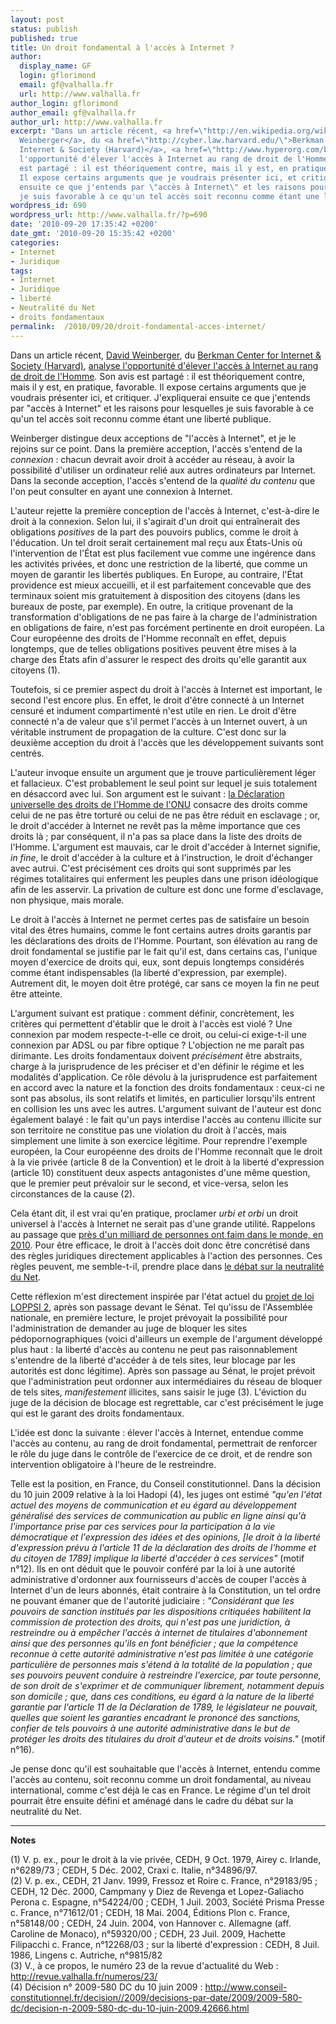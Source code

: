 ```yaml
---
layout: post
status: publish
published: true
title: Un droit fondamental à l'accès à Internet ?
author:
  display_name: GF
  login: gflorimond
  email: gf@valhalla.fr
  url: http://www.valhalla.fr
author_login: gflorimond
author_email: gf@valhalla.fr
author_url: http://www.valhalla.fr
excerpt: "Dans un article récent, <a href=\"http://en.wikipedia.org/wiki/David_Weinberger\">David
  Weinberger</a>, du <a href=\"http://cyber.law.harvard.edu/\">Berkman Center for
  Internet & Society (Harvard)</a>, <a href=\"http://www.hyperorg.com/blogger/2010/09/19/the-internet-as-a-human-right/\">analyse
  l'opportunité d'élever l'accès à Internet au rang de droit de l'Homme</a>. Son avis
  est partagé : il est théoriquement contre, mais il y est, en pratique, favorable.
  Il expose certains arguments que je voudrais présenter ici, et critiquer. J'expliquerai
  ensuite ce que j'entends par \"accès à Internet\" et les raisons pour lesquelles
  je suis favorable à ce qu'un tel accès soit reconnu comme étant une liberté publique.\r\n\r\n"
wordpress_id: 690
wordpress_url: http://www.valhalla.fr/?p=690
date: '2010-09-20 17:35:42 +0200'
date_gmt: '2010-09-20 15:35:42 +0200'
categories:
- Internet
- Juridique
tags:
- Internet
- Juridique
- liberté
- Neutralité du Net
- droits fondamentaux
permalink:  /2010/09/20/droit-fondamental-acces-internet/
---
```

<p>Dans un article récent, <a href="http://en.wikipedia.org/wiki/David_Weinberger">David Weinberger</a>, du <a href="http://cyber.law.harvard.edu/">Berkman Center for Internet & Society (Harvard)</a>, <a href="http://www.hyperorg.com/blogger/2010/09/19/the-internet-as-a-human-right/">analyse l'opportunité d'élever l'accès à Internet au rang de droit de l'Homme</a>. Son avis est partagé : il est théoriquement contre, mais il y est, en pratique, favorable. Il expose certains arguments que je voudrais présenter ici, et critiquer. J'expliquerai ensuite ce que j'entends par "accès à Internet" et les raisons pour lesquelles je suis favorable à ce qu'un tel accès soit reconnu comme étant une liberté publique.</p>
<p><a id="more"></a><a id="more-690"></a></p>
<p>Weinberger distingue deux acceptions de "l'accès à Internet", et je le rejoins sur ce point. Dans la première acception, l'accès s'entend de la <i>connexion</i> : chacun devrait avoir droit à accéder au réseau, à avoir la possibilité d'utiliser un ordinateur relié aux autres ordinateurs par Internet. Dans la seconde acception, l'accès s'entend de la <i>qualité du contenu</i> que l'on peut consulter en ayant une connexion à Internet.</p>
<p>L'auteur rejette la première conception de l'accès à Internet, c'est-à-dire le droit à la connexion. Selon lui, il s'agirait d'un droit qui entraînerait des obligations <i>positives</i> de la part des pouvoirs publics, comme le droit à l'éducation. Un tel droit serait certainement mal reçu aux États-Unis où l'intervention de l'État est plus facilement vue comme une ingérence dans les activités privées, et donc une restriction de la liberté, que comme un moyen de garantir les libertés publiques. En Europe, au contraire, l'État providence est mieux accueilli, et il est parfaitement concevable que des terminaux soient mis gratuitement à disposition des citoyens (dans les bureaux de poste, par exemple). En outre, la critique provenant de la transformation d'obligations de ne pas faire à la charge de l'administration en obligations de faire, n'est pas forcément pertinente en droit européen. La Cour européenne des droits de l'Homme reconnaît en effet, depuis longtemps, que de telles obligations positives peuvent être mises à la charge des États afin d'assurer le respect des droits qu'elle garantit aux citoyens (1). </p>
<p>Toutefois, si ce premier aspect du droit à l'accès à Internet est important, le second l'est encore plus. En effet, le droit d'être connecté à un Internet censuré et indument compartimenté n'est utile en rien. Le droit d'être connecté n'a de valeur que s'il permet l'accès à un Internet ouvert, à un véritable instrument de propagation de la culture. C'est donc sur la deuxième acception du droit à l'accès que les développement suivants sont centrés.</p>
<p>L'auteur invoque ensuite un argument que je trouve particulièrement léger et fallacieux. C'est probablement le seul point sur lequel je suis totalement en désaccord avec lui. Son argument est le suivant : <a href="http://www.un.org/fr/documents/udhr/">la Déclaration universelle des droits de l'Homme de l'ONU</a> consacre des droits comme celui de ne pas être torturé ou celui de ne pas être réduit en esclavage ; or, le droit d'accéder à Internet ne revêt pas la même importance que ces droits là ; par conséquent, il n'a pas sa place dans la liste des droits de l'Homme. L'argument est mauvais, car le droit d'accéder à Internet signifie, <i>in fine</i>, le droit d'accéder à la culture et à l'instruction, le droit d'échanger avec autrui. C'est précisément ces droits qui sont supprimés par les régimes totalitaires qui enferment les peuples dans une prison idéologique afin de les asservir. La privation de culture est donc une forme d'esclavage, non physique, mais morale.</p>
<p>Le droit à l'accès à Internet ne permet certes pas de satisfaire un besoin vital des êtres humains, comme le font certains autres droits garantis par les déclarations des droits de l'Homme. Pourtant, son élévation au rang de droit fondamental se justifie par le fait qu'il est, dans certains cas, l'unique moyen d'exercice de droits qui, eux, sont depuis longtemps considérés comme étant indispensables (la liberté d'expression, par exemple). Autrement dit, le moyen doit être protégé, car sans ce moyen la fin ne peut être atteinte.</p>
<p>L'argument suivant est pratique : comment définir, concrètement, les critères qui permettent d'établir que le droit à l'accès est violé ? Une connexion par modem respecte-t-elle ce droit, ou celui-ci exige-t-il une connexion par ADSL ou par fibre optique ? L'objection ne me paraît pas dirimante. Les droits fondamentaux doivent <i>précisément</i> être abstraits, charge à la jurisprudence de les préciser et d'en définir le régime et les modalités d'application. Ce rôle dévolu à la jurisprudence est parfaitement en accord avec la nature et la fonction des droits fondamentaux : ceux-ci ne sont pas absolus, ils sont relatifs et limités, en particulier lorsqu'ils entrent en collision les uns avec les autres. L'argument suivant de l'auteur est donc également balayé : le fait qu'un pays interdise l'accès au contenu illicite sur son territoire ne constitue pas une violation du droit à l'accès, mais simplement une limite à son exercice légitime. Pour reprendre l'exemple européen, la Cour européenne des droits de l'Homme reconnaît que le droit à la vie privée (article 8 de la Convention) et le droit à la liberté d'expression (article 10) constituent deux aspects antagonistes d'une même question, que le premier peut prévaloir sur le second, et vice-versa, selon les circonstances de la cause (2). </p>
<p>Cela étant dit, il est vrai qu'en pratique, proclamer <i>urbi et orbi</i> un droit universel à l'accès à Internet ne serait pas d'une grande utilité. Rappelons au passage que <a href="http://www.fao.org/hunger/fr/">près d'un milliard de personnes ont faim dans le monde, en 2010</a>. Pour être efficace, le droit à l'accès doit donc être concrétisé dans des règles juridiques directement applicables à l'action des personnes. Ces règles peuvent, me semble-t-il, prendre place dans <a href="http://www.valhalla.fr/2010/08/14/observations-proposition-google-verizon-neutralite-du-net/">le débat sur la neutralité du Net</a>.</p>
<p>Cette réflexion m'est directement inspirée par l'état actuel du <a href="http://www.senat.fr/dossier-legislatif/pjl09-292.html">projet de loi LOPPSI 2</a>, après son passage devant le Sénat. Tel qu'issu de l'Assemblée nationale, en première lecture, le projet prévoyait la possibilité pour l'administration de demander au juge de bloquer les sites pédopornographiques (voici d'ailleurs un exemple de l'argument développé plus haut : la liberté d'accès au contenu ne peut pas raisonnablement s'entendre de la liberté d'accéder à de tels sites, leur blocage par les autorités est donc légitime). Après son passage au Sénat, le projet prévoit que l'administration peut ordonner aux intermédiaires du réseau de bloquer de tels sites, <i>manifestement</i> illicites, sans saisir le juge (3). L'éviction du juge de la décision de blocage est regrettable, car c'est précisément le juge qui est le garant des droits fondamentaux.</p>
<p>L'idée est donc la suivante : élever l'accès à Internet, entendue comme l'accès au contenu, au rang de droit fondamental, permettrait de renforcer le rôle du juge dans le contrôle de l'exercice de ce droit, et de rendre son intervention obligatoire à l'heure de le restreindre.</p>
<p>Telle est la position, en France, du Conseil constitutionnel. Dans la décision du 10 juin 2009 relative à la loi Hadopi (4), les juges ont estimé <i>"qu'en l'état actuel des moyens de communication et eu égard au développement généralisé des services de communication au public en ligne ainsi qu'à l'importance prise par ces services pour la participation à la vie démocratique et l'expression des idées et des opinions, [le droit à la liberté d'expression prévu à l'article 11 de la déclaration des droits de l'homme et du citoyen de 1789] implique la liberté d'accéder à ces services"</i> (motif n°12). Ils en ont déduit que le pouvoir conféré par la loi à une autorité administrative d'ordonner aux fournisseurs d'accès de couper l'accès à Internet d'un de leurs abonnés, était contraire à la Constitution, un tel ordre ne pouvant émaner que de l'autorité judiciaire : <i>"Considérant que les pouvoirs de sanction institués par les dispositions critiquées habilitent la commission de protection des droits, qui n'est pas une juridiction, à restreindre ou à empêcher l'accès à internet de titulaires d'abonnement ainsi que des personnes qu'ils en font bénéficier ; que la compétence reconnue à cette autorité administrative n'est pas limitée à une catégorie particulière de personnes mais s'étend à la totalité de la population ; que ses pouvoirs peuvent conduire à restreindre l'exercice, par toute personne, de son droit de s'exprimer et de communiquer librement, notamment depuis son domicile ; que, dans ces conditions, eu égard à la nature de la liberté garantie par l'article 11 de la Déclaration de 1789, le législateur ne pouvait, quelles que soient les garanties encadrant le prononcé des sanctions, confier de tels pouvoirs à une autorité administrative dans le but de protéger les droits des titulaires du droit d'auteur et de droits voisins."</i> (motif n°16).</p>
<p>Je pense donc qu'il est souhaitable que l'accès à Internet, entendu comme l'accès au contenu, soit reconnu comme un droit fondamental, au niveau international, comme c'est déjà le cas en France. Le régime d'un tel droit pourrait être ensuite défini et aménagé dans le cadre du débat sur la neutralité du Net.</p>
<hr />
<b>Notes</b></p>
<p>(1) V. p. ex., pour le droit à la vie privée, CEDH, 9 Oct. 1979, Airey c. Irlande, n°6289/73 ; CEDH, 5 Déc. 2002, Craxi c. Italie, n°34896/97.<br />
(2) V. p. ex., CEDH, 21 Janv. 1999, Fressoz et Roire c. France, n°29183/95 ; CEDH, 12 Déc. 2000, Campmany y Diez de Revenga et Lopez-Galiacho Perona c. Espagne, n°54224/00 ; CEDH, 1 Juil. 2003, Société Prisma Presse c. France, n°71612/01 ; CEDH, 18 Mai. 2004, Éditions Plon c. France, n°58148/00 ; CEDH, 24 Juin. 2004, von Hannover c. Allemagne (aff. Caroline de Monaco), n°59320/00 ; CEDH, 23 Juil. 2009, Hachette Filipacchi c. France, n°12268/03 ; sur la liberté d'expression : CEDH, 8 Juil. 1986, Lingens c. Autriche, n°9815/82<br />
(3) V., à ce propos, le numéro 23 de la revue d'actualité du Web : <a href="http://revue.valhalla.fr/numeros/23/">http://revue.valhalla.fr/numeros/23/</a><br />
(4) Décision n° 2009-580 DC du 10 juin 2009 : <a href="http://www.conseil-constitutionnel.fr/decision//2009/decisions-par-date/2009/2009-580-dc/decision-n-2009-580-dc-du-10-juin-2009.42666.html">http://www.conseil-constitutionnel.fr/decision//2009/decisions-par-date/2009/2009-580-dc/decision-n-2009-580-dc-du-10-juin-2009.42666.html</a></p>
